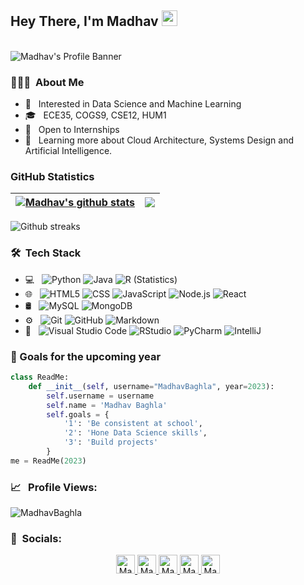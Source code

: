 ## Hey There, I'm Madhav <img src="https://media.giphy.com/media/hvRJCLFzcasrR4ia7z/giphy.gif" width="25px">


<br>

<img align="center" src="https://clre.ucsd.edu/wp-content/uploads/2019/11/resources-header.jpg" alt="Madhav's  Profile Banner">

</br>  


<h3> 👨🏻‍💻 &nbsp;About Me </h3>

- 🤔 &nbsp; Interested in Data Science and Machine Learning
- 🎓 &nbsp; ECE35, COGS9, CSE12, HUM1
- 💼 &nbsp; Open to Internships
- 🌱 &nbsp; Learning more about Cloud Architecture, Systems Design and Artificial Intelligence.

### GitHub Statistics

| <a href="https://github.com/MadhavBaghla/github-readme-stats"><img align="center" src="https://github-readme-stats.vercel.app/api?username=MadhavBaghla&include_all_commits=true&count_private=true&show_icons=true&theme=synthwave" alt="Madhav's github stats" /></a> | <a href="https://github.com/MadhavBaghla/github-readme-stats"><img align="center" src="https://github-readme-stats.vercel.app/api/top-langs/?username=MadhavBaghla&layout=compact&theme=buefy&hide_border=true" /></a> |
| ------------- | ------------- |

<div align="left">
<img src="https://github-readme-streak-stats.herokuapp.com/?user=MadhavBaghla&theme=black-ice&hide_border=true&stroke=0000&background=0D1117&ring=e05397&fire=e05397&currStreakLabel=e05397"
alt="Github streaks">
</div>

<h3> 🛠 &nbsp;Tech Stack</h3>

- 💻 &nbsp;
  ![Python](https://img.shields.io/badge/-Python-333333?style=flat&logo=python&logoColor=117fed)
  ![Java](https://img.shields.io/badge/Java-333333?style=flat&logo=openjdk&logoColor=c90076)
  ![R (Statistics)](https://img.shields.io/badge/-R-333333?style=flat&logo=R&logoColor=276DC3)
- 🌐 &nbsp;
  ![HTML5](https://img.shields.io/badge/-HTML5-333333?style=flat&logo=HTML5)
  ![CSS](https://img.shields.io/badge/-CSS-333333?style=flat&logo=CSS3&logoColor=1572B6)
  ![JavaScript](https://img.shields.io/badge/-JavaScript-333333?style=flat&logo=javascript)
  ![Node.js](https://img.shields.io/badge/-Node.js-333333?style=flat&logo=node.js)
  ![React](https://img.shields.io/badge/-React-333333?style=flat&logo=react)
- 🛢 &nbsp;
  ![MySQL](https://img.shields.io/badge/-MySQL-333333?style=flat&logo=mysql)
  ![MongoDB](https://img.shields.io/badge/-MongoDB-333333?style=flat&logo=mongodb)
- ⚙️ &nbsp;
  ![Git](https://img.shields.io/badge/-Git-333333?style=flat&logo=git)
  ![GitHub](https://img.shields.io/badge/-GitHub-333333?style=flat&logo=github)
  ![Markdown](https://img.shields.io/badge/-Markdown-333333?style=flat&logo=markdown)
- 🔧 &nbsp;
  ![Visual Studio Code](https://img.shields.io/badge/-Visual%20Studio%20Code-333333?style=flat&logo=visual-studio-code&logoColor=007ACC)
  ![RStudio](https://img.shields.io/badge/-RStudio-333333?style=flat&logo=rstudio)
  ![PyCharm](https://img.shields.io/badge/PyCharm-333333?&style=flate&logo=PyCharm&logoColor=55e22d)
  ![IntelliJ](https://img.shields.io/badge/IntelliJ_IDEA-333333?style=flat&logo=intellij-idea&logoColor=1572B6)

  
<h3> </h3>

<h3> 🎯&nbsp;Goals for the upcoming year </h3>

```python
class ReadMe:
    def __init__(self, username="MadhavBaghla", year=2023):
        self.username = username
        self.name = 'Madhav Baghla'
        self.goals = {
            '1': 'Be consistent at school',
            '2': 'Hone Data Science skills',
            '3': 'Build projects'
        }
me = ReadMe(2023)
```

<h3> 📈 &nbsp; Profile Views:</h3>

 <p align="left"> <img src="https://komarev.com/ghpvc/?username=MadhavBaghla&label=Profile%20views&color=00ffff&style=flat" alt="MadhavBaghla" /> </p>

<h3> 📱 &nbsp;Socials:</h3>

<p align="center">

  <a href="https://www.linkedin.com/in/madhavbaghla">
    <img src="https://www.vectorlogo.zone/logos/linkedin/linkedin-icon.svg" alt="Madhav's LinkedIn Profile" height="30" width="30">
  </a>


  <a href="https://twitter.com/OnlyMB04">
    <img src="https://vectorseek.com/wp-content/uploads/2023/07/Twitter-X-Logo-Vector-01-2.jpg" alt="Madhav's Twitter Profile" height="30" width="30">
  </a>

   <a href="https://discord.com/users/735389282184986744">
    <img src="https://cdn.svgporn.com/logos/discord-icon.svg" alt="Madhav's Discord Profile" height="30" width="30">
  </a>

   <a href="mailto:madhavbaghla4@gmail.com">
    <img src="https://cdn.svgporn.com/logos/google-gmail.svg" alt="Madhav's Gmail Account" height="30" width="30">
  </a>

  <a href="https://github.com/MadhavBaghla2004">
    <img src="https://encrypted-tbn0.gstatic.com/images?q=tbn:ANd9GcS6H3k5o1hr4luxqjzGWsJEKODInCZKG2Q_Fg&usqp=CAU" alt="Madhav's GitHub Account" height="30" width="30">
  </a>
  
</p>
  

